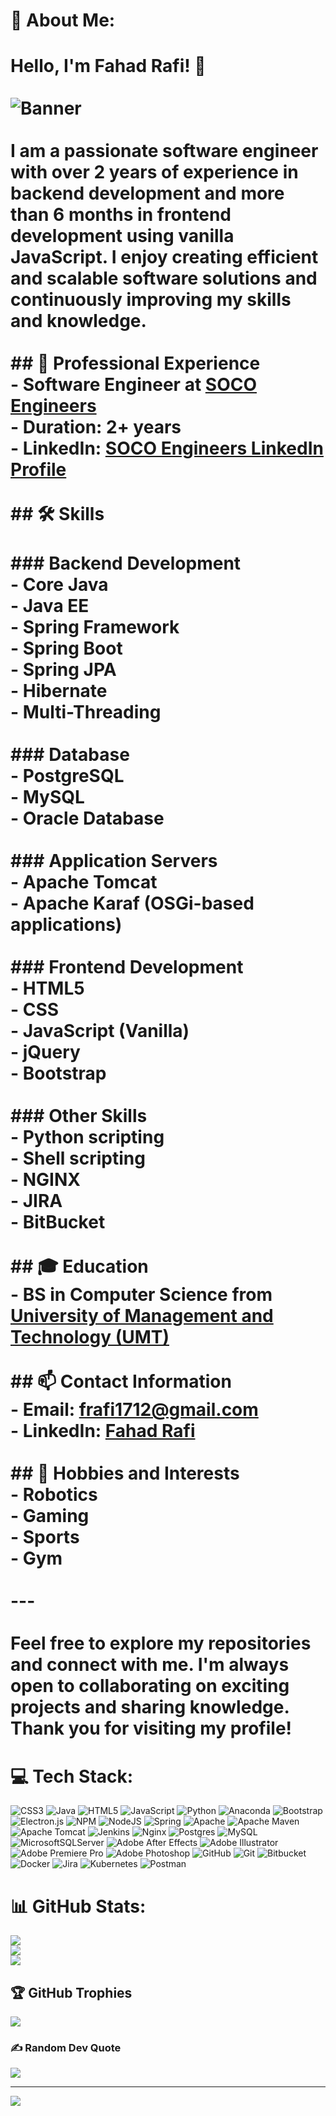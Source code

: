 # 💫 About Me:
# Hello, I'm Fahad Rafi! 👋<br><br>![Banner](https://via.placeholder.com/1200x400?text=Welcome+to+my+GitHub+Profile)<br><br>I am a passionate software engineer with over 2 years of experience in backend development and more than 6 months in frontend development using vanilla JavaScript. I enjoy creating efficient and scalable software solutions and continuously improving my skills and knowledge.<br><br>## 💼 Professional Experience<br>- **Software Engineer at [SOCO Engineers](https://www.soco-engineers.com/)** <br>  - Duration: 2+ years<br>  - LinkedIn: [SOCO Engineers LinkedIn Profile](https://pk.linkedin.com/company/soco-engineers)<br><br>## 🛠️ Skills<br><br>### Backend Development<br>- Core Java<br>- Java EE<br>- Spring Framework<br>- Spring Boot<br>- Spring JPA<br>- Hibernate<br>- Multi-Threading<br><br>### Database<br>- PostgreSQL<br>- MySQL<br>- Oracle Database<br><br>### Application Servers<br>- Apache Tomcat<br>- Apache Karaf (OSGi-based applications)<br><br>### Frontend Development<br>- HTML5<br>- CSS<br>- JavaScript (Vanilla)<br>- jQuery<br>- Bootstrap<br><br>### Other Skills<br>- Python scripting<br>- Shell scripting<br>- NGINX<br>- JIRA<br>- BitBucket<br><br>## 🎓 Education<br>- **BS in Computer Science** from [University of Management and Technology (UMT)](https://www.umt.edu.pk/)<br><br>## 📫 Contact Information<br>- Email: frafi1712@gmail.com<br>- LinkedIn: [Fahad Rafi](https://www.linkedin.com/in/fahad-rafi-99854424a?utm_source=share&utm_campaign=share_via&utm_content=profile&utm_medium=android_app)<br><br>## 🌱 Hobbies and Interests<br>- Robotics<br>- Gaming<br>- Sports<br>- Gym<br><br>---<br><br>Feel free to explore my repositories and connect with me. I'm always open to collaborating on exciting projects and sharing knowledge. Thank you for visiting my profile!<br>


# 💻 Tech Stack:
![CSS3](https://img.shields.io/badge/css3-%231572B6.svg?style=for-the-badge&logo=css3&logoColor=white) ![Java](https://img.shields.io/badge/java-%23ED8B00.svg?style=for-the-badge&logo=openjdk&logoColor=white) ![HTML5](https://img.shields.io/badge/html5-%23E34F26.svg?style=for-the-badge&logo=html5&logoColor=white) ![JavaScript](https://img.shields.io/badge/javascript-%23323330.svg?style=for-the-badge&logo=javascript&logoColor=%23F7DF1E) ![Python](https://img.shields.io/badge/python-3670A0?style=for-the-badge&logo=python&logoColor=ffdd54) ![Anaconda](https://img.shields.io/badge/Anaconda-%2344A833.svg?style=for-the-badge&logo=anaconda&logoColor=white) ![Bootstrap](https://img.shields.io/badge/bootstrap-%238511FA.svg?style=for-the-badge&logo=bootstrap&logoColor=white) ![Electron.js](https://img.shields.io/badge/Electron-191970?style=for-the-badge&logo=Electron&logoColor=white) ![NPM](https://img.shields.io/badge/NPM-%23CB3837.svg?style=for-the-badge&logo=npm&logoColor=white) ![NodeJS](https://img.shields.io/badge/node.js-6DA55F?style=for-the-badge&logo=node.js&logoColor=white) ![Spring](https://img.shields.io/badge/spring-%236DB33F.svg?style=for-the-badge&logo=spring&logoColor=white) ![Apache](https://img.shields.io/badge/apache-%23D42029.svg?style=for-the-badge&logo=apache&logoColor=white) ![Apache Maven](https://img.shields.io/badge/Apache%20Maven-C71A36?style=for-the-badge&logo=Apache%20Maven&logoColor=white) ![Apache Tomcat](https://img.shields.io/badge/apache%20tomcat-%23F8DC75.svg?style=for-the-badge&logo=apache-tomcat&logoColor=black) ![Jenkins](https://img.shields.io/badge/jenkins-%232C5263.svg?style=for-the-badge&logo=jenkins&logoColor=white) ![Nginx](https://img.shields.io/badge/nginx-%23009639.svg?style=for-the-badge&logo=nginx&logoColor=white) ![Postgres](https://img.shields.io/badge/postgres-%23316192.svg?style=for-the-badge&logo=postgresql&logoColor=white) ![MySQL](https://img.shields.io/badge/mysql-4479A1.svg?style=for-the-badge&logo=mysql&logoColor=white) ![MicrosoftSQLServer](https://img.shields.io/badge/Microsoft%20SQL%20Server-CC2927?style=for-the-badge&logo=microsoft%20sql%20server&logoColor=white) ![Adobe After Effects](https://img.shields.io/badge/Adobe%20After%20Effects-9999FF.svg?style=for-the-badge&logo=Adobe%20After%20Effects&logoColor=white) ![Adobe Illustrator](https://img.shields.io/badge/adobe%20illustrator-%23FF9A00.svg?style=for-the-badge&logo=adobe%20illustrator&logoColor=white) ![Adobe Premiere Pro](https://img.shields.io/badge/Adobe%20Premiere%20Pro-9999FF.svg?style=for-the-badge&logo=Adobe%20Premiere%20Pro&logoColor=white) ![Adobe Photoshop](https://img.shields.io/badge/adobe%20photoshop-%2331A8FF.svg?style=for-the-badge&logo=adobe%20photoshop&logoColor=white) ![GitHub](https://img.shields.io/badge/github-%23121011.svg?style=for-the-badge&logo=github&logoColor=white) ![Git](https://img.shields.io/badge/git-%23F05033.svg?style=for-the-badge&logo=git&logoColor=white) ![Bitbucket](https://img.shields.io/badge/bitbucket-%230047B3.svg?style=for-the-badge&logo=bitbucket&logoColor=white) ![Docker](https://img.shields.io/badge/docker-%230db7ed.svg?style=for-the-badge&logo=docker&logoColor=white) ![Jira](https://img.shields.io/badge/jira-%230A0FFF.svg?style=for-the-badge&logo=jira&logoColor=white) ![Kubernetes](https://img.shields.io/badge/kubernetes-%23326ce5.svg?style=for-the-badge&logo=kubernetes&logoColor=white) ![Postman](https://img.shields.io/badge/Postman-FF6C37?style=for-the-badge&logo=postman&logoColor=white)
# 📊 GitHub Stats:
![](https://github-readme-stats.vercel.app/api?username=fahad-rafi&theme=radical&hide_border=false&include_all_commits=true&count_private=false)<br/>
![](https://github-readme-streak-stats.herokuapp.com/?user=fahad-rafi&theme=radical&hide_border=false)<br/>
![](https://github-readme-stats.vercel.app/api/top-langs/?username=fahad-rafi&theme=radical&hide_border=false&include_all_commits=true&count_private=false&layout=compact)

## 🏆 GitHub Trophies
![](https://github-profile-trophy.vercel.app/?username=fahad-rafi&theme=radical&no-frame=false&no-bg=true&margin-w=4)

### ✍️ Random Dev Quote
![](https://quotes-github-readme.vercel.app/api?type=horizontal&theme=radical)

---
[![](https://visitcount.itsvg.in/api?id=fahad-rafi&icon=0&color=0)](https://visitcount.itsvg.in)

<!-- Proudly created with GPRM ( https://gprm.itsvg.in ) -->
